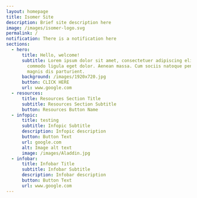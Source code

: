 ```yaml
---
layout: homepage
title: Isomer Site
description: Brief site description here
image: /images/isomer-logo.svg
permalink: /
notification: There is a notification here
sections:
  - hero:
      title: Hello, welcome!
      subtitle: Lorem ipsum dolor sit amet, consectetuer adipiscing elit. Aenean
        commodo ligula eget dolor. Aenean massa. Cum sociis natoque penatibus et
        magnis dis parturient.
      background: /images/1920x720.jpg
      button: CLICK HERE
      url: www.google.com
  - resources:
      title: Resources Section Title
      subtitle: Resources Section Subtitle
      button: Resources Button Name
  - infopic:
      title: testing
      subtitle: Infopic Subtitle
      description: Infopic description
      button: Button Text
      url: google.com
      alt: Image alt text
      image: /images/Aladdin.jpg
  - infobar:
      title: Infobar Title
      subtitle: Infobar Subtitle
      description: Infobar description
      button: Button Text
      url: www.google.com
---
```

